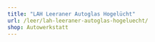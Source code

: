 ```yaml
---
title: "LAH Leeraner Autoglas Hogelücht"
url: /leer/lah-leeraner-autoglas-hogeluecht/
shop: Autowerkstatt
---
```


